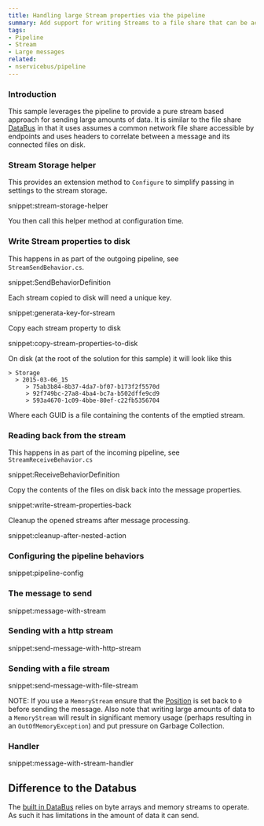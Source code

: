 ```yaml
---
title: Handling large Stream properties via the pipeline
summary: Add support for writing Streams to a file share that can be access by multiple endpoints
tags:
- Pipeline
- Stream
- Large messages
related:
- nservicebus/pipeline
---
```



### Introduction

This sample leverages the pipeline to provide a pure stream based approach for sending large amounts of data. It is similar to the  file share [DataBus](/nservicebus/messaging/databus.md) in that it uses assumes a common network file share accessible by endpoints and uses headers to correlate between a message and its connected files on disk. 


### Stream Storage helper

This provides an extension method to `Configure` to simplify passing in settings to the stream storage.

snippet:stream-storage-helper

You then call this helper method at configuration time.

<!-- import configure-stream-storage -->


### Write Stream properties to disk

This happens in as part of the outgoing pipeline, see `StreamSendBehavior.cs`.

snippet:SendBehaviorDefinition

Each stream copied to disk will need a unique key.

snippet:generata-key-for-stream

Copy each stream property to disk

snippet:copy-stream-properties-to-disk

On disk (at the root of the solution for this sample) it will look like this

```
> Storage
  > 2015-03-06_15
     > 75ab3b84-8b37-4da7-bf07-b173f2f5570d
     > 92f749bc-27a8-4ba4-bc7a-b502dffe9cd9
     > 593a4670-1c09-4bbe-80ef-c22fb5356704
```

Where each GUID is a file containing the contents of the emptied stream.


### Reading back from the stream

This happens in as part of the incoming pipeline, see `StreamReceiveBehavior.cs`

snippet:ReceiveBehaviorDefinition

Copy the contents of the files on disk back into the message properties.

snippet:write-stream-properties-back

Cleanup the opened streams after message processing.

snippet:cleanup-after-nested-action


### Configuring the pipeline behaviors

snippet:pipeline-config


### The message to send

snippet:message-with-stream


### Sending with a http stream

snippet:send-message-with-http-stream


### Sending with a file stream

snippet:send-message-with-file-stream

NOTE: If you use a `MemoryStream` ensure that the [Position](https://msdn.microsoft.com/en-us/library/system.io.memorystream.position.aspx) is set back to `0` before sending the message. Also note that writing large amounts of data to a `MemoryStream` will result in significant memory usage (perhaps resulting in an `OutOfMemoryException`) and put pressure on Garbage Collection.


### Handler

snippet:message-with-stream-handler


## Difference to the Databus

The [built in DataBus](/nservicebus/messaging/databus.md) relies on byte arrays and memory streams to operate. As such it has limitations in the amount of data it can send.
